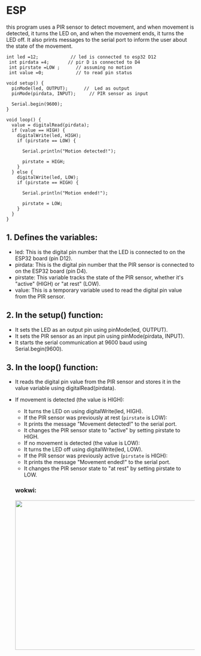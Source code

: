 # ESP
this program uses a PIR sensor to detect movement, and when movement is detected, it turns the LED on, and when the movement ends, it turns the LED off. It also prints messages to the serial port to inform the user about the state of the movement.
```
int led =12;            // led is connected to esp32 D12
 int pirdata =4;       // pir D is connected to D4
 int pirstate =LOW ;      // assuming no motion 
 int value =0;            // to read pin status 

void setup() {
  pinMode(led, OUTPUT);      //  Led as output
  pinMode(pirdata, INPUT);     // PIR sensor as input

  Serial.begin(9600);
}

void loop() {
  value = digitalRead(pirdata);  
  if (value == HIGH) {           
    digitalWrite(led, HIGH);  
    if (pirstate == LOW) {
     
      Serial.println("Motion detected!");
      
      pirstate = HIGH;
    }
  } else {
    digitalWrite(led, LOW); 
    if (pirstate == HIGH) {
      
      Serial.println("Motion ended!");
     
      pirstate = LOW;
    }
  }
}
```
## 1. Defines the variables:
   - led: This is the digital pin number that the LED is connected to on the ESP32 board (pin D12).
   - pirdata: This is the digital pin number that the PIR sensor is connected to on the ESP32 board (pin D4).
   - pirstate: This variable tracks the state of the PIR sensor, whether it's "active" (HIGH) or "at rest" (LOW).
   - value: This is a temporary variable used to read the digital pin value from the PIR sensor.
## 2. In the setup() function:
   - It sets the LED as an output pin using pinMode(led, OUTPUT).
   - It sets the PIR sensor as an input pin using pinMode(pirdata, INPUT).
   - It starts the serial communication at 9600 baud using Serial.begin(9600).
## 3. In the loop() function:
   - It reads the digital pin value from the PIR sensor and stores it in the value variable using digitalRead(pirdata).
   - If movement is detected (the value is HIGH):
     - It turns the LED on using digitalWrite(led, HIGH).
     - If the PIR sensor was previously at rest (`pirstate` is LOW):
     - It prints the message "Movement detected!" to the serial port.
     - It changes the PIR sensor state to "active" by setting pirstate to HIGH.
     - If no movement is detected (the value is LOW):
     - It turns the LED off using digitalWrite(led, LOW).
     - If the PIR sensor was previously active (`pirstate` is HIGH):
     - It prints the message "Movement ended!" to the serial port.
     - It changes the PIR sensor state to "at rest" by setting pirstate to LOW.
       
      ### wokwi:
      <img src="https://github.com/user-attachments/assets/5baee841-4b58-450a-baaa-21b65f9d4ae6" width="500" height="400" >


